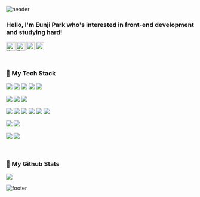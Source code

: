 <!--
### Hi there 👋

**SavinPark/SavinPark** is a ✨ _special_ ✨ repository because its `README.md` (this file) appears on your GitHub profile.

Here are some ideas to get you started:

- 🔭 I’m currently working on ...
- 🌱 I’m currently learning ...
- 👯 I’m looking to collaborate on ...
- 🤔 I’m looking for help with ...
- 💬 Ask me about ...
- 📫 How to reach me: ...
- 😄 Pronouns: ...
- ⚡ Fun fact: ...
-->
![header](https://capsule-render.vercel.app/api?type=waving&color=gradient&customColorList=0,1&height=250&section=header&text=Welcome!&fontSize=50&fontAlign=80&fontAlignY=40)

### Hello, I'm Eunji Park who's interested in front-end development and studying hard!

<a href="https://savinpark.github.io/portfolio/">
  <img align="left" alt="Savin's Velog" width="24px" src="https://user-images.githubusercontent.com/80046101/173625567-805ca24d-d05b-4b64-bc25-8e6c77da33ea.png" />
</a>
<a href="mailto:savinpark0315@gmail.com">
  <img align="left" alt="Savin's Velog" width="24px" src="https://user-images.githubusercontent.com/80046101/173622875-ac7f7f6c-5606-4641-b8b6-113a63b2250a.png" />
</a>
<a href="https://www.notion.so/Eunji-Park-s-Notion-e02a22c89dfc4c66a3d34082115f47bb">
  <img align="left" alt="Savin's Notion" width="22px" src="https://user-images.githubusercontent.com/80046101/173622086-15128298-5dde-4836-a5a9-8ab11ba1e63b.png" />
</a>
<a href="https://velog.io/@savin">
  <img align="left" alt="Savin's Velog" width="22px" src="https://user-images.githubusercontent.com/80046101/173622401-0c3941e2-477e-4993-a0ea-89a8b20716c8.png" />
</a>

<br />
<br />
<br />

### 👻 My Tech Stack

![](https://img.shields.io/badge/HTML5-E34F26?style=flat-square&logo=HTML5&logoColor=white)
![](https://img.shields.io/badge/CSS3-1572B6?style=flat-square&logo=CSS3&logoColor=white) 
![](https://img.shields.io/badge/JavaScript-F7DF1E?style=flat-square&logo=JavaScript&logoColor=white) 
![](https://img.shields.io/badge/jQuery-0769AD?style=flat-square&logo=jQuery&logoColor=white)
![](https://img.shields.io/badge/React-61DAFB?style=flat-square&logo=React&logoColor=white) 

![](https://img.shields.io/badge/Sass-CC6699?style=flat-square&logo=Sass&logoColor=white) 
![](https://img.shields.io/badge/styled_components-DB7093?style=flat-square&logo=styled-components&logoColor=white)
![](https://img.shields.io/badge/Bootstrap-7952B3?style=flat-square&logo=Bootstrap&logoColor=white)

![](https://img.shields.io/badge/Vue.js-4FC08D?style=flat-square&logo=Vue.js&logoColor=white) 
![](https://img.shields.io/badge/TypeScript-3178C6?style=flat-square&logo=TypeScript&logoColor=white)
![](https://img.shields.io/badge/Node.js-339933?style=flat-square&logo=Node.js&logoColor=white)
![](https://img.shields.io/badge/JAVA-007396?style=flat-square&logo=Java&logoColor=white) 
![](https://img.shields.io/badge/Python-3776AB?style=flat-square&logo=Python&logoColor=white)
![](https://img.shields.io/badge/MySQL-4479A1?style=flat-square&logo=MySQL&logoColor=white)

![](https://img.shields.io/badge/Adobe_Photoshop-31A8FF?style=flat-square&logo=AdobePhotoshop&logoColor=white) 
![](https://img.shields.io/badge/Figma-F24E1E?style=flat-square&logo=Figma&logoColor=white)

![](https://img.shields.io/badge/GitHub-181717?style=flat-square&logo=GitHub&logoColor=white) 
![](https://img.shields.io/badge/Git-F05032?style=flat-square&logo=Git&logoColor=white)

<br />

### 👻 My Github Stats
<img src="https://github-readme-stats.vercel.app/api?username=SavinPark&show_icons=true&theme=radical" />

<br />

<!-- ### 👻 My Top Langs
<img align="left" src="https://github-readme-stats.vercel.app/api/top-langs/?username=SavinPark&langs_count=8&theme=radical" />  -->

![footer](https://capsule-render.vercel.app/api?type=waving&color=gradient&customColorList=0,1&height=100&section=footer)
